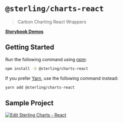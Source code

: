 # `@sterling/charts-react`

> Carbon Charting React Wrappers

**[Storybook Demos](https://carbon-design-system.github.io/sterling-charts/react)**

## Getting Started
Run the following command using [npm](https://www.npmjs.com/):

```bash
npm install -S @sterling/charts-react
```

If you prefer [Yarn](https://yarnpkg.com/en/), use the following command
instead:

```bash
yarn add @sterling/charts-react
```

## Sample Project
[![Edit Sterling Charts - React](https://codesandbox.io/static/img/play-codesandbox.svg)](https://codesandbox.io/s/pppmo3ollx?fontsize=14)
